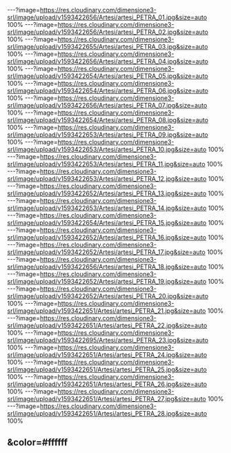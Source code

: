 ---?image=https://res.cloudinary.com/dimensione3-srl/image/upload/v1593422656/Artesi/artesi_PETRA_01.jpg&size=auto 100%
---?image=https://res.cloudinary.com/dimensione3-srl/image/upload/v1593422656/Artesi/artesi_PETRA_02.jpg&size=auto 100%
---?image=https://res.cloudinary.com/dimensione3-srl/image/upload/v1593422655/Artesi/artesi_PETRA_03.jpg&size=auto 100%
---?image=https://res.cloudinary.com/dimensione3-srl/image/upload/v1593422656/Artesi/artesi_PETRA_04.jpg&size=auto 100%
---?image=https://res.cloudinary.com/dimensione3-srl/image/upload/v1593422654/Artesi/artesi_PETRA_05.jpg&size=auto 100%
---?image=https://res.cloudinary.com/dimensione3-srl/image/upload/v1593422654/Artesi/artesi_PETRA_06.jpg&size=auto 100%
---?image=https://res.cloudinary.com/dimensione3-srl/image/upload/v1593422656/Artesi/artesi_PETRA_07.jpg&size=auto 100%
---?image=https://res.cloudinary.com/dimensione3-srl/image/upload/v1593422654/Artesi/artesi_PETRA_08.jpg&size=auto 100%
---?image=https://res.cloudinary.com/dimensione3-srl/image/upload/v1593422653/Artesi/artesi_PETRA_09.jpg&size=auto 100%
---?image=https://res.cloudinary.com/dimensione3-srl/image/upload/v1593422653/Artesi/artesi_PETRA_10.jpg&size=auto 100%
---?image=https://res.cloudinary.com/dimensione3-srl/image/upload/v1593422653/Artesi/artesi_PETRA_11.jpg&size=auto 100%
---?image=https://res.cloudinary.com/dimensione3-srl/image/upload/v1593422653/Artesi/artesi_PETRA_12.jpg&size=auto 100%
---?image=https://res.cloudinary.com/dimensione3-srl/image/upload/v1593422652/Artesi/artesi_PETRA_13.jpg&size=auto 100%
---?image=https://res.cloudinary.com/dimensione3-srl/image/upload/v1593422653/Artesi/artesi_PETRA_14.jpg&size=auto 100%
---?image=https://res.cloudinary.com/dimensione3-srl/image/upload/v1593422654/Artesi/artesi_PETRA_15.jpg&size=auto 100%
---?image=https://res.cloudinary.com/dimensione3-srl/image/upload/v1593422652/Artesi/artesi_PETRA_16.jpg&size=auto 100%
---?image=https://res.cloudinary.com/dimensione3-srl/image/upload/v1593422652/Artesi/artesi_PETRA_17.jpg&size=auto 100%
---?image=https://res.cloudinary.com/dimensione3-srl/image/upload/v1593422656/Artesi/artesi_PETRA_18.jpg&size=auto 100%
---?image=https://res.cloudinary.com/dimensione3-srl/image/upload/v1593422652/Artesi/artesi_PETRA_19.jpg&size=auto 100%
---?image=https://res.cloudinary.com/dimensione3-srl/image/upload/v1593422652/Artesi/artesi_PETRA_20.jpg&size=auto 100%
---?image=https://res.cloudinary.com/dimensione3-srl/image/upload/v1593422651/Artesi/artesi_PETRA_21.jpg&size=auto 100%
---?image=https://res.cloudinary.com/dimensione3-srl/image/upload/v1593422651/Artesi/artesi_PETRA_22.jpg&size=auto 100%
---?image=https://res.cloudinary.com/dimensione3-srl/image/upload/v1593422695/Artesi/artesi_PETRA_23.jpg&size=auto 100%
---?image=https://res.cloudinary.com/dimensione3-srl/image/upload/v1593422651/Artesi/artesi_PETRA_24.jpg&size=auto 100%
---?image=https://res.cloudinary.com/dimensione3-srl/image/upload/v1593422651/Artesi/artesi_PETRA_25.jpg&size=auto 100%
---?image=https://res.cloudinary.com/dimensione3-srl/image/upload/v1593422651/Artesi/artesi_PETRA_26.jpg&size=auto 100%
---?image=https://res.cloudinary.com/dimensione3-srl/image/upload/v1593422651/Artesi/artesi_PETRA_27.jpg&size=auto 100%
---?image=https://res.cloudinary.com/dimensione3-srl/image/upload/v1593422651/Artesi/artesi_PETRA_28.jpg&size=auto 100%


##  &color=#ffffff